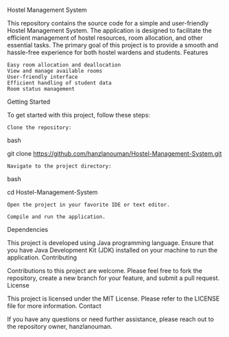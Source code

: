Hostel Management System

This repository contains the source code for a simple and user-friendly Hostel Management System. The application is designed to facilitate the efficient management of hostel resources, room allocation, and other essential tasks. The primary goal of this project is to provide a smooth and hassle-free experience for both hostel wardens and students.
Features

    Easy room allocation and deallocation
    View and manage available rooms
    User-friendly interface
    Efficient handling of student data
    Room status management

Getting Started

To get started with this project, follow these steps:

    Clone the repository:

bash

git clone https://github.com/hanzlanouman/Hostel-Management-System.git

    Navigate to the project directory:

bash

cd Hostel-Management-System

    Open the project in your favorite IDE or text editor.

    Compile and run the application.

Dependencies

This project is developed using Java programming language. Ensure that you have Java Development Kit (JDK) installed on your machine to run the application.
Contributing

Contributions to this project are welcome. Please feel free to fork the repository, create a new branch for your feature, and submit a pull request.
License

This project is licensed under the MIT License. Please refer to the LICENSE file for more information.
Contact

If you have any questions or need further assistance, please reach out to the repository owner, hanzlanouman.
